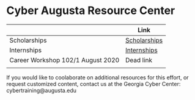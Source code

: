 # Cyber Augusta Resource Center

|                                   | Link                                  |
|-----------------------------------|---------------------------------------|
| Scholarships                      | [Scholarships](Scholarships/index.md) |
| Internships                       | [Internships](Internships/index.md)   |
| Career Workshop 102/1 August 2020 | Dead link                             |
|                                   |                                       |

If you would like to coolaborate on additional resources for this effort, or
request customized content, contact us at the Georgia Cyber Center:
cybertraining\@augusta.edu
